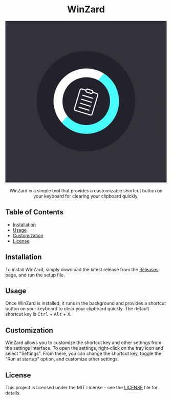 <!-- Title -->
<h1 align="center">WinZard</h1>

<!-- Logo -->
<p align="center">
  <img src="https://github.com/MegaFocusDev/WinZard/blob/main/Winzard.png" alt="WinZard Logo">
</p>

<!-- Description -->
<p align="center">
  WinZard is a simple tool that provides a customizable shortcut button on your keyboard for clearing your clipboard quickly.
</p>

<!-- Table of Contents -->
<h2>Table of Contents</h2>

<ul>
  <li><a href="#installation">Installation</a></li>
  <li><a href="#usage">Usage</a></li>
  <li><a href="#customization">Customization</a></li>
  <li><a href="#license">License</a></li>
</ul>

<!-- Installation -->
<h2>Installation</h2>

<p>
  To install WinZard, simply download the latest release from the <a href="https://github.com/MegaFocusDev/WinZard/releases">Releases</a> page, and run the setup file.
</p>

<!-- Usage -->
<h2>Usage</h2>

<p>
  Once WinZard is installed, it runs in the background and provides a shortcut button on your keyboard to clear your clipboard quickly. The default shortcut key is <kbd>Ctrl</kbd> + <kbd>Alt</kbd> + <kbd>X</kbd>.
</p>

<!-- Customization -->
<h2>Customization</h2>

<p>
  WinZard allows you to customize the shortcut key and other settings from the settings interface. To open the settings, right-click on the tray icon and select "Settings". From there, you can change the shortcut key, toggle the "Run at startup" option, and customize other settings.
</p>

<!-- License -->
<h2>License</h2>

<p>
  This project is licensed under the MIT License - see the <a href="LICENSE">LICENSE</a> file for details.
</p>
